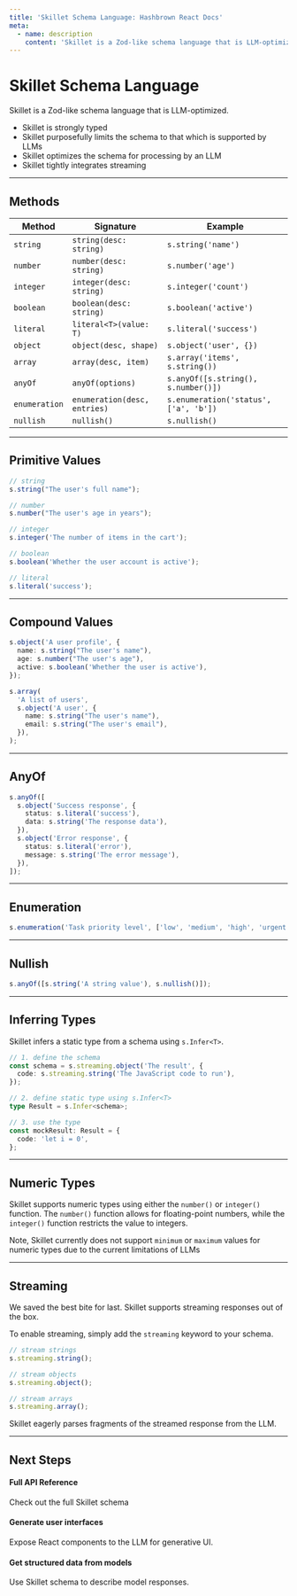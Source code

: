 ```yaml
---
title: 'Skillet Schema Language: Hashbrown React Docs'
meta:
  - name: description
    content: 'Skillet is a Zod-like schema language that is LLM-optimized.'
---
```

# Skillet Schema Language

<p class="subtitle">Skillet is a Zod-like schema language that is LLM-optimized.</p>

- Skillet is strongly typed
- Skillet purposefully limits the schema to that which is supported by LLMs
- Skillet optimizes the schema for processing by an LLM
- Skillet tightly integrates streaming

---

## Methods

| Method        | Signature                    | Example                               |
| ------------- | ---------------------------- | ------------------------------------- |
| `string`      | `string(desc: string)`       | `s.string('name')`                    |
| `number`      | `number(desc: string)`       | `s.number('age')`                     |
| `integer`     | `integer(desc: string)`      | `s.integer('count')`                  |
| `boolean`     | `boolean(desc: string)`      | `s.boolean('active')`                 |
| `literal`     | `literal<T>(value: T)`       | `s.literal('success')`                |
| `object`      | `object(desc, shape)`        | `s.object('user', {})`                |
| `array`       | `array(desc, item)`          | `s.array('items', s.string())`        |
| `anyOf`       | `anyOf(options)`             | `s.anyOf([s.string(), s.number()])`   |
| `enumeration` | `enumeration(desc, entries)` | `s.enumeration('status', ['a', 'b'])` |
| `nullish`     | `nullish()`                  | `s.nullish()`                         |

---

## Primitive Values

<hb-code-example header="examples">

```ts
// string
s.string("The user's full name");

// number
s.number("The user's age in years");

// integer
s.integer('The number of items in the cart');

// boolean
s.boolean('Whether the user account is active');

// literal
s.literal('success');
```

</hb-code-example>

---

## Compound Values

<hb-code-example header="objects">

```ts
s.object('A user profile', {
  name: s.string("The user's name"),
  age: s.number("The user's age"),
  active: s.boolean('Whether the user is active'),
});
```

</hb-code-example>

<hb-code-example header="array">

```ts
s.array(
  'A list of users',
  s.object('A user', {
    name: s.string("The user's name"),
    email: s.string("The user's email"),
  }),
);
```

</hb-code-example>

---

## AnyOf

<hb-code-example header="anyOf">

```ts
s.anyOf([
  s.object('Success response', {
    status: s.literal('success'),
    data: s.string('The response data'),
  }),
  s.object('Error response', {
    status: s.literal('error'),
    message: s.string('The error message'),
  }),
]);
```

</hb-code-example>

---

## Enumeration

<hb-code-example header="enumeration">

```ts
s.enumeration('Task priority level', ['low', 'medium', 'high', 'urgent']);
```

</hb-code-example>

---

## Nullish

<hb-code-example header="nullish">

```ts
s.anyOf([s.string('A string value'), s.nullish()]);
```

</hb-code-example>

---

## Inferring Types

Skillet infers a static type from a schema using `s.Infer<T>`.

<hb-code-example header="infer">

```ts
// 1. define the schema
const schema = s.streaming.object('The result', {
  code: s.streaming.string('The JavaScript code to run'),
});

// 2. define static type using s.Infer<T>
type Result = s.Infer<schema>;

// 3. use the type
const mockResult: Result = {
  code: 'let i = 0',
};
```

</hb-code-example>

---

## Numeric Types

Skillet supports numeric types using either the `number()` or `integer()` function.
The `number()` function allows for floating-point numbers, while the `integer()` function restricts the value to integers.

Note, Skillet currently does not support `minimum` or `maximum` values for numeric types due to the current limitations of LLMs

---

## Streaming

We saved the best bite for last.
Skillet supports streaming responses out of the box.

To enable streaming, simply add the `streaming` keyword to your schema.

<hb-code-example header="streaming">

```ts
// stream strings
s.streaming.string();

// stream objects
s.streaming.object();

// stream arrays
s.streaming.array();
```

</hb-code-example>

Skillet eagerly parses fragments of the streamed response from the LLM.

---

## Next Steps

<hb-next-steps>
  <hb-next-step link="/api/core/s">
    <div>
      <hb-code />
    </div>
    <div>
      <h4>Full API Reference</h4>
      <p>Check out the full Skillet schema</p>
    </div>
  </hb-next-step>
  <hb-next-step link="concept/components">
    <div>
      <hb-components />
    </div>
    <div>
      <h4>Generate user interfaces</h4>
      <p>Expose React components to the LLM for generative UI.</p>
    </div>
  </hb-next-step>
  <hb-next-step link="concept/structured-output">
    <div>
      <hb-database-cog />
    </div>
    <div>
      <h4>Get structured data from models</h4>
      <p>Use Skillet schema to describe model responses.</p>
    </div>
  </hb-next-step>
</hb-next-steps>

